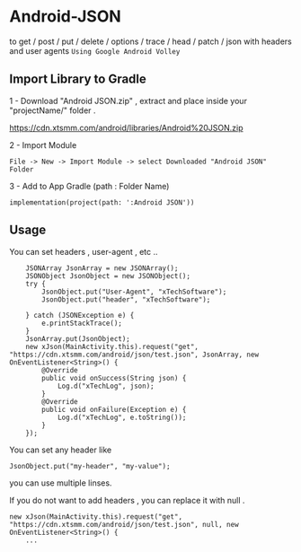 # Android-JSON
to get / post / put / delete / options / trace / head / patch / json with headers and user agents
``` Using Google Android Volley ```


## Import Library to Gradle

1 - Download "Android JSON.zip" , extract and place inside your "projectName/" folder .

https://cdn.xtsmm.com/android/libraries/Android%20JSON.zip


2 - Import Module

```
File -> New -> Import Module -> select Downloaded "Android JSON" Folder
```

3 - Add to App Gradle (path : Folder Name)

```
implementation(project(path: ':Android JSON'))
```

## Usage
You can set headers , user-agent , etc ..
```
    JSONArray JsonArray = new JSONArray();
    JSONObject JsonObject = new JSONObject();
    try {
        JsonObject.put("User-Agent", "xTechSoftware");
        JsonObject.put("header", "xTechSoftware");

    } catch (JSONException e) {
        e.printStackTrace();
    }
    JsonArray.put(JsonObject);
    new xJson(MainActivity.this).request("get", "https://cdn.xtsmm.com/android/json/test.json", JsonArray, new OnEventListener<String>() {
        @Override
        public void onSuccess(String json) {
            Log.d("xTechLog", json);
        }
        @Override
        public void onFailure(Exception e) {
            Log.d("xTechLog", e.toString());
        }
    });
```

You can set any header like 
 
``` JsonObject.put("my-header", "my-value"); ```

you can use multiple linses.

If you do not want to add headers , you can replace it with null .

``` 
new xJson(MainActivity.this).request("get", "https://cdn.xtsmm.com/android/json/test.json", null, new OnEventListener<String>() {
    ... 
```
